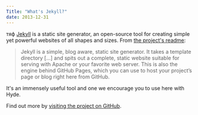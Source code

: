 ```yaml
---
Title: "What's Jekyll?"
date: 2013-12-31
---
```

тяф
[Jekyll](http://jekyllrb.com) is a static site generator, an open-source tool for creating simple yet powerful websites of all shapes and sizes. From [the project's readme](https://github.com/mojombo/jekyll/blob/master/README.markdown):

  > Jekyll is a simple, blog aware, static site generator. It takes a template directory [...] and spits out a complete, static website suitable for serving with Apache or your favorite web server. This is also the engine behind GitHub Pages, which you can use to host your project’s page or blog right here from GitHub.
<!--more-->
It's an immensely useful tool and one we encourage you to use here with Hyde.

Find out more by [visiting the project on GitHub](https://github.com/mojombo/jekyll).
